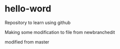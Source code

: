# hello-word
Repository to learn using github


Making some modification to file from newbranchedit

modified from master
